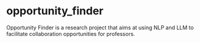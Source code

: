 # opportunity_finder
Opportunity Finder is a research project that aims at using NLP and LLM to facilitate collaboration opportunities for professors.
